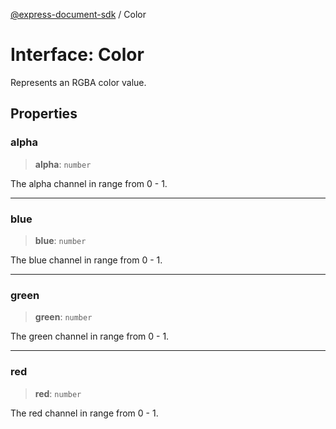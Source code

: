 [@express-document-sdk](../overview.md) / Color

# Interface: Color

Represents an RGBA color value.

## Properties

### alpha

> **alpha**: `number`

The alpha channel in range from 0 - 1.

---

### blue

> **blue**: `number`

The blue channel in range from 0 - 1.

---

### green

> **green**: `number`

The green channel in range from 0 - 1.

---

### red

> **red**: `number`

The red channel in range from 0 - 1.
